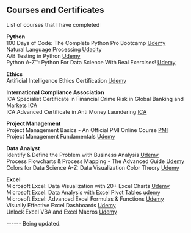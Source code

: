 ## Courses and Certificates
List of courses that I have completed

**Python**<br>
100 Days of Code: The Complete Python Pro Bootcamp  [Udemy](https://www.udemy.com/course/100-days-of-code/)<br>
Natural Language Processing [Udacity](https://www.udacity.com/enrollment/nd892)<br>
A/B Testing in Python [Udemy](https://www.udemy.com/course/ab-testing-in-python/)<br>
Python A-Z™: Python For Data Science With Real Exercises! [Udemy](https://www.udemy.com/course/python-coding/)<br>

**Ethics**<br>
Artificial Intelligence Ethics Certification [Udemy](https://www.udemy.com/course/aiethics/)

**International Compliance Association** <br>
ICA Specialist Certificate in Financial Crime Risk in Global Banking and Markets [ICA](https://www.int-comp.org/courses/ica-specialist-certificate-in-financial-crime-risk-in-global-banking-and-markets/)<br>
ICA Advanced Certificate in Anti Money Laundering [ICA](https://www.int-comp.org/courses/ica-advanced-certificate-in-anti-money-laundering/)

**Project Management**<br>
Project Management Basics - An Official PMI Online Course [PMI](https://www.pmi.org/shop/p-/elearning/project-management-basics---an-official-pmi-online-course/16125)<br>
Project Management Fundamentals [Udemy](https://www.udemy.com/course/project-management-fundamentals-gantt/)

**Data Analyst**<br>
Identify & Define the Problem with Business Analysis [Udemy](https://www.udemy.com/course/identify-the-problem/)<br>
Process Flowcharts & Process Mapping - The Advanced Guide [Udemy](https://www.udemy.com/course/advanced-process-flowcharts/)<br>
Colors for Data Science A-Z: Data Visualization Color Theory [Udemy](https://www.udemy.com/course/colordata/)

**Excel**<br>
Microsoft Excel: Data Visualization with 20+ Excel Charts [Udemy](https://www.udemy.com/course/advanced-excel-charts-graphs/)<br>
Microsoft Excel: Data Analysis with Excel Pivot Tables [udemy](https://www.udemy.com/course/data-analysis-with-excel-pivot-tables/)<br>
Microsoft Excel: Advanced Excel Formulas & Functions [Udemy](https://www.udemy.com/course/excel-for-analysts/)<br>
Visually Effective Excel Dashboards [Udemy](https://www.udemy.com/course/excel-dashboards-reports/)<br>
Unlock Excel VBA and Excel Macros [Udemy](https://www.udemy.com/course/excel-vba-and-macros-course/)<br>

------ Being updated.

